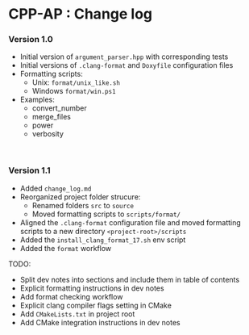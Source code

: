# CPP-AP : Change log

### Version 1.0

* Initial version of `argument_parser.hpp` with corresponding tests
* Initial versions of `.clang-format` and `Doxyfile` configuration files
* Formatting scripts:
    * Unix: `format/unix_like.sh`
    * Windows `format/win.ps1`
* Examples:
    * convert_number
    * merge_files
    * power
    * verbosity

<br />

### Version 1.1

* Added `change_log.md`
* Reorganized project folder strucure:
    * Renamed folders `src` to `source`
    * Moved formatting scripts to `scripts/format/`
* Aligned the `.clang-format` configuration file and moved formatting scripts to a new directory `<project-root>/scripts`
* Added the `install_clang_format_17.sh` env script
* Added the `format` workflow

TODO:
* Split dev notes into sections and include them in table of contents
* Explicit formatting instructions in dev notes
* Add format checking workflow
* Explicit clang compiler flags setting in CMake
* Add `CMakeLists.txt` in project root
* Add CMake integration instructions in dev notes

